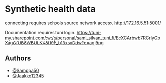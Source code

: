
# Synthetic health data

connecting requires schools source network access. 
http://172.16.5.51:5001/

Documentation requires tuni login. 
https://tuni-my.sharepoint.com/:w:/g/personal/sami_silvan_tuni_fi/EcXCArbwb7RCrlyGbXagGfUB8WBULKX8I19P_b13xsxDdw?e=agj9pg




## Authors

- [@Samppa50](https://github.com/Samppa50)
- [@Jaakko12345](https://github.com/Jaakko12345)

